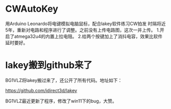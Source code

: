 # CWAutoKey
用Arduino Leonardo将电键模拟电脑鼠标，配合lakey软件练习CW拍发
时隔将近5年，重新对电路和程序进行了调整。之前没有上传电路图，这次一并上传。
1.开启了atmega32u4的内置上拉电阻。
2.给两个按键加上了消抖电容，效果比软件延时要好。

# lakey搬到github来了
BG1VLZ将lakey搬过来了，还公开了所有代码。地址如下：

https://github.com/idirect3d/lakey

BG1VLZ最近更新了程序，修改了win11下的bug，大赞。
